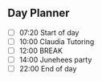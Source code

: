 ## Day Planner
- [ ] 07:20 Start of day
- [ ] 10:00 Claudia Tutoring
- [ ] 12:00 BREAK
- [ ] 14:00 Junehees party
- [ ] 22:00 End of day